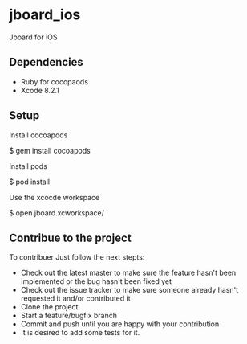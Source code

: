 # jboard_ios
Jboard for iOS

## Dependencies

* Ruby for cocopaods
* Xcode 8.2.1

## Setup

Install cocoapods

   $ gem install cocoapods
   
Install pods

   $ pod install
   
Use the xcocde workspace

   $ open jboard.xcworkspace/

## Contribue to the project

To contribuer Just follow the next stepts:

* Check out the latest master to make sure the feature hasn't been implemented or the bug hasn't been fixed yet
* Check out the issue tracker to make sure someone already hasn't requested it and/or contributed it
* Clone the project
* Start a feature/bugfix branch
* Commit and push until you are happy with your contribution
* It is desired to add some tests for it.

